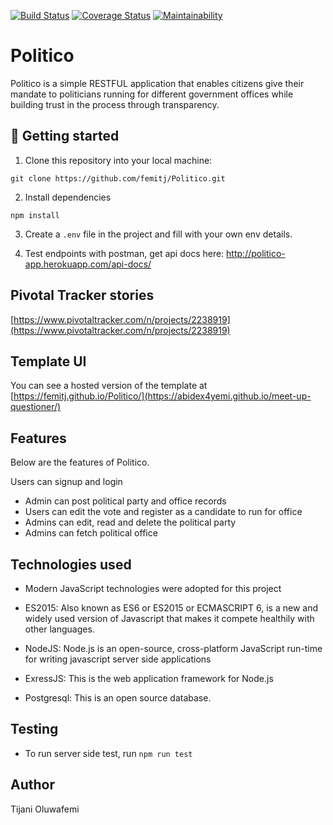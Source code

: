 [![Build Status](https://travis-ci.com/femitj/Politico.svg?branch=develop)](https://travis-ci.com/femitj/Politico)
[![Coverage Status](https://coveralls.io/repos/github/femitj/Politico/badge.svg?branch=develop)](https://coveralls.io/github/femitj/Politico?branch=develop)
[![Maintainability](https://api.codeclimate.com/v1/badges/3df9afa37bc284eac41c/maintainability)](https://codeclimate.com/github/femitj/Politico/maintainability)

# Politico
Politico is a simple RESTFUL application that enables citizens give their mandate to politicians running for different government offices while building trust in the process through transparency.

## 📖 Getting started

1. Clone this repository into your local machine:
```
git clone https://github.com/femitj/Politico.git
```
2. Install dependencies
```
npm install
```
3. Create a `.env` file in the project and fill with your own env details.

 4. Test endpoints with postman, get api docs here: http://politico-app.herokuapp.com/api-docs/

## Pivotal Tracker stories

[https://www.pivotaltracker.com/n/projects/2238919](https://www.pivotaltracker.com/n/projects/2238919)

## Template UI

You can see a hosted version of the template at [https://femitj.github.io/Politico/](https://abidex4yemi.github.io/meet-up-questioner/)


## Features
Below are the features of Politico.

Users can signup and login<br/>
 - Admin can post political party and office records<br/>
 - Users can edit the vote and register as a candidate to run for office<br/>
 - Admins can edit, read and delete the political party<br/>
 - Admins can fetch political office<br/>

## Technologies used

- Modern JavaScript technologies were adopted for this project

- ES2015: Also known as ES6 or ES2015 or ECMASCRIPT 6, is a new and widely used version of Javascript
that makes it compete healthily with other languages.

- NodeJS: Node.js is an open-source, cross-platform JavaScript run-time for writing javascript server side applications

- ExressJS: This is the web application framework for Node.js

- Postgresql: This is an open source database.


## Testing
- To run server side test, run `npm run test`


## Author

Tijani Oluwafemi
